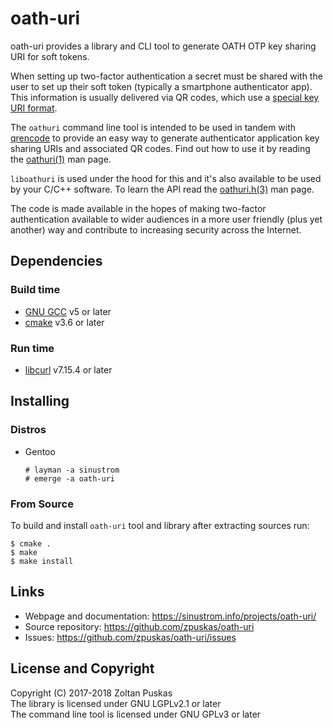 # oath-uri

oath-uri provides a library and CLI tool to generate OATH OTP key sharing URI
for soft tokens.

When setting up two-factor authentication a secret must be shared with the user
to set up their soft token (typically a smartphone authenticator app). This
information is usually delivered via QR codes, which use a [special key URI
format]( https://github.com/google/google-authenticator/wiki/Key-Uri-Format).

The `oathuri` command line tool is intended to be used in tandem with
[qrencode](https://fukuchi.org/works/qrencode/) to provide an easy way to
generate authenticator application key sharing URIs and associated QR codes.
Find out how to use it by reading the
[oathuri(1)](https://sinustrom.info/projects/oath-uri/man/oathuri/) man page.

`liboathuri` is used under the hood for this and it's also available to be used
by your C/C++ software. To learn the API read the
[oathuri.h(3)](https://sinustrom.info/projects/oath-uri/man/oathuri_h/) man page.

The code is made available in the hopes of making two-factor authentication
available to wider audiences in a more user friendly (plus yet another) way and
contribute to increasing security across the Internet.

## Dependencies

### Build time

- [GNU GCC](https://gcc.gnu.org/) v5 or later
- [cmake](https://cmake.org) v3.6 or later

### Run time

- [libcurl](https://curl.haxx.se/) v7.15.4 or later

## Installing

### Distros

- Gentoo
  ```
  # layman -a sinustrom
  # emerge -a oath-uri
  ```

### From Source

To build and install `oath-uri` tool and library after extracting sources run:

```
$ cmake .
$ make
$ make install
```

## Links

- Webpage and documentation: https://sinustrom.info/projects/oath-uri/
- Source repository: https://github.com/zpuskas/oath-uri
- Issues: https://github.com/zpuskas/oath-uri/issues

## License and Copyright

Copyright (C) 2017-2018 Zoltan Puskas  
The library is licensed under GNU LGPLv2.1 or later  
The command line tool is licensed under GNU GPLv3 or later
